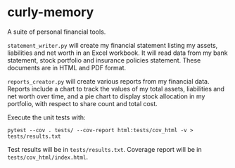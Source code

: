 # curly-memory
A suite of personal financial tools.

`statement_writer.py` will create my financial statement listing my assets, liabilities and net worth 
in an Excel workbook.  It will read data from my bank statement, stock portfolio and insurance policies statement.
These documents are in HTML and PDF format.

`reports_creator.py` will create various reports from my financial data.  Reports include a chart to track the values 
of my total assets, liabilities and net worth over time, and a pie chart to display stock allocation in my portfolio, 
with respect to share count and total cost.

Execute the unit tests with:

`pytest --cov . tests/ --cov-report html:tests/cov_html -v > tests/results.txt`

Test results will be in `tests/results.txt`.
Coverage report will be in `tests/cov_html/index.html`.